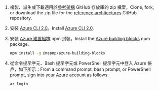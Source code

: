 1. <span data-ttu-id="fb480-101">複製、派生或下載適用於[參考架構](https://github.com/mspnp/reference-architectures) GitHub 存放庫的 zip 檔案。</span><span class="sxs-lookup"><span data-stu-id="fb480-101">Clone, fork, or download the zip file for the [reference architectures](https://github.com/mspnp/reference-architectures) GitHub repository.</span></span>

2. <span data-ttu-id="fb480-102">安裝 [Azure CLI 2.0](/cli/azure/install-azure-cli?view=azure-cli-latest)。</span><span class="sxs-lookup"><span data-stu-id="fb480-102">Install [Azure CLI 2.0](/cli/azure/install-azure-cli?view=azure-cli-latest).</span></span>

3. <span data-ttu-id="fb480-103">安裝 [Azure 建置組塊](https://github.com/mspnp/template-building-blocks/wiki/Install-Azure-Building-Blocks) npm 封裝。</span><span class="sxs-lookup"><span data-stu-id="fb480-103">Install the [Azure building blocks](https://github.com/mspnp/template-building-blocks/wiki/Install-Azure-Building-Blocks) npm package.</span></span>

   ```bash
   npm install -g @mspnp/azure-building-blocks
   ```

4. <span data-ttu-id="fb480-104">從命令提示字元、Bash 提示字元或 PowerShell 提示字元中登入 Azure 帳戶，如下所示：</span><span class="sxs-lookup"><span data-stu-id="fb480-104">From a command prompt, bash prompt, or PowerShell prompt, sign into your Azure account as follows:</span></span>

   ```bash
   az login
   ```
